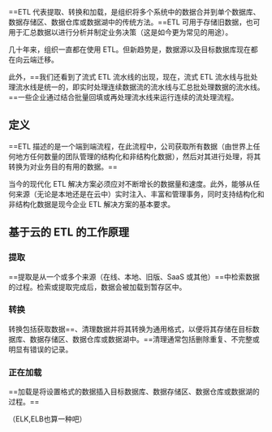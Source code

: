 ==ETL 代表提取、转换和加载，是组织将多个系统中的数据合并到单个数据库、数据存储区、数据仓库或数据湖中的传统方法。==ETL 可用于存储旧数据，也可用于汇总数据以进行分析并制定业务决策（这是如今更为常见的用途）。

几十年来，组织一直都在使用 ETL。但新趋势是，数据源以及目标数据库现在都在向云端迁移。

此外，==我们还看到了流式 ETL 流水线的出现，现在，流式 ETL 流水线与批处理流水线是统一的，即实时处理连续数据流的流水线与汇总批处理数据的流水线。==一些企业通过结合批量回填或再处理流水线来运行连续的流处理流程。

## 定义
==ETL 描述的是一个端到端流程，在此流程中，公司获取所有数据（由世界上任何地方任何数量的团队管理的结构化和非结构化数据），然后对其进行处理，将其转换为对业务目的有用的数据。==

当今的现代化 ETL 解决方案必须应对不断增长的数据量和速度。此外，能够从任何来源（无论是本地还是在云中）实时注入、丰富和管理事务，同时支持结构化和非结构化数据是现今企业 ETL 解决方案的基本要求。

## 基于云的 ETL 的工作原理
### 提取

==提取是从一个或多个来源（在线、本地、旧版、SaaS 或其他）==中检索数据的过程。检索或提取完成后，数据会被加载到暂存区中。

### 转换

转换包括获取数据==、清理数据并将其转换为通用格式，以便将其存储在目标数据库、数据存储区、数据仓库或数据湖中。==清理通常包括删除重复、不完整或明显有错误的记录。

### 正在加载

==加载是将设置格式的数据插入目标数据库、数据存储区、数据仓库或数据湖的过程。==

（ELK,ELB也算一种吧）

